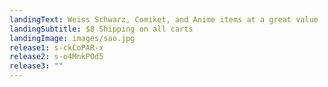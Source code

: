 ```yaml
---
landingText: Weiss Schwarz, Comiket, and Anime items at a great value
landingSubtitle: $8 Shipping on all carts
landingImage: images/sao.jpg
release1: s-ckCoPAR-x
release2: s-o4MnkPOd5
release3: ""
---
```

